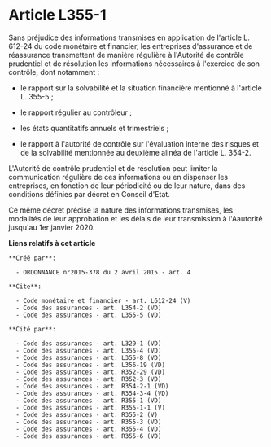 # Article L355-1

Sans préjudice des informations transmises en application de l'article L. 612-24 du code monétaire et financier, les
entreprises d'assurance et de réassurance transmettent de manière régulière à l'Autorité de contrôle prudentiel et de
résolution les informations nécessaires à l'exercice de son contrôle, dont notamment :

- le rapport sur la solvabilité et la situation financière mentionné à l'article L. 355-5 ;

- le rapport régulier au contrôleur ;

- les états quantitatifs annuels et trimestriels ;

- le rapport à l'autorité de contrôle sur l'évaluation interne des risques et de la solvabilité mentionnée au deuxième alinéa
de l'article L. 354-2. 

L'Autorité de contrôle prudentiel et de résolution peut limiter la communication régulière de ces informations ou en
dispenser les entreprises, en fonction de leur périodicité ou de leur nature, dans des conditions définies par décret en
Conseil d'Etat. 

Ce même décret précise la nature des informations transmises, les modalités de leur approbation et les délais de leur
transmission à l'Aautorité jusqu'au 1er janvier 2020.

**Liens relatifs à cet article**

	**Créé par**:

	  - ORDONNANCE n°2015-378 du 2 avril 2015 - art. 4

	**Cite**:

	  - Code monétaire et financier - art. L612-24 (V)
	  - Code des assurances - art. L354-2 (VD)
	  - Code des assurances - art. L355-5 (VD)

	**Cité par**:

	  - Code des assurances - art. L329-1 (VD)
	  - Code des assurances - art. L355-4 (VD)
	  - Code des assurances - art. L355-8 (VD)
	  - Code des assurances - art. L356-19 (VD)
	  - Code des assurances - art. R352-29 (VD)
	  - Code des assurances - art. R352-3 (VD)
	  - Code des assurances - art. R354-2-1 (VD)
	  - Code des assurances - art. R354-3-4 (VD)
	  - Code des assurances - art. R355-1 (VD)
	  - Code des assurances - art. R355-1-1 (V)
	  - Code des assurances - art. R355-2 (V)
	  - Code des assurances - art. R355-3 (VD)
	  - Code des assurances - art. R355-4 (VD)
	  - Code des assurances - art. R355-6 (VD)
